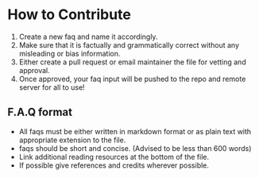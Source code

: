 # How to Contribute

1. Create a new faq and name it accordingly.
2. Make sure that it is factually and grammatically correct without any misleading or bias information.
3. Either create a pull request or email maintainer the file for vetting and approval.
4. Once approved, your faq input will be pushed to the repo and remote server for all to use!

## F.A.Q format

- All faqs must be either written in markdown format or as plain text with appropriate extension to the file.
- faqs should be short and concise. (Advised to be less than 600 words)
- Link additional reading resources at the bottom of the file.
- If possible give references and credits wherever possible.